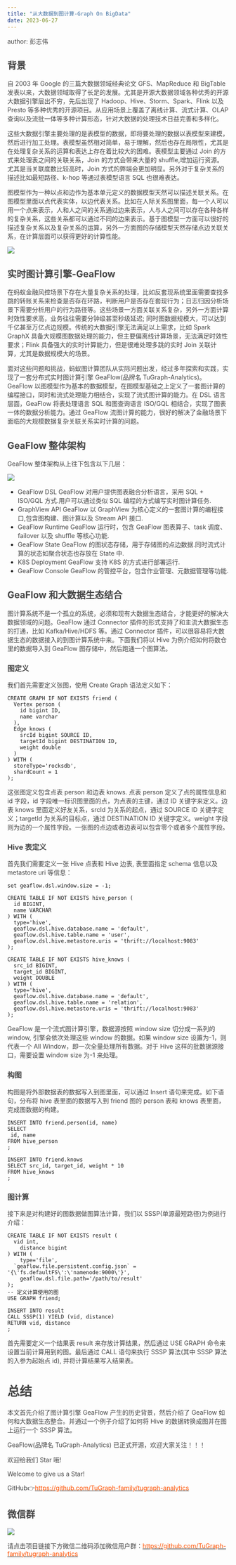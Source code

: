 ```yaml
---
title: "从大数据到图计算-Graph On BigData"
date: 2023-06-27
---
```


<font style="color:rgb(69, 69, 69);">author: 彭志伟</font>

## <font style="color:rgb(69, 69, 69);">背景</font>

<font style="color:rgb(69, 69, 69);">自 2003 年 Google 的三篇大数据领域经典论文 GFS、MapReduce 和 BigTable 发表以来，大数据领域取得了长足的发展。尤其是开源大数据领域各种优秀的开源大数据引擎层出不穷，先后出现了 Hadoop、Hive、Storm、Spark、Flink 以及 Presto 等多种优秀的开源项目。从应用场景上覆盖了离线计算、流式计算、OLAP 查询以及流批一体等多种计算形态，针对大数据的处理技术日益完善和多样化。</font>

<font style="color:rgb(69, 69, 69);">这些大数据引擎主要处理的是表模型的数据，即将要处理的数据以表模型来建模，然后进行加工处理。表模型虽然相对简单，易于理解，然后也存在局限性，尤其是在处理复杂关系的运算和表达上存在着比较大的困难。表模型主要通过 Join 的方式来处理表之间的关联关系，Join 的方式会带来大量的 shuffle,增加运行资源。尤其是当关联度数比较高时，Join 方式的弊端会更加明显。另外对于复杂关系的描述比如最短路径、k-hop 等通过表模型语言 SQL 也很难表达。</font>

<font style="color:rgb(69, 69, 69);">图模型作为一种以点和边作为基本单元定义的数据模型天然可以描述关联关系。在图模型里面以点代表实体，以边代表关系。比如在人际关系图里面，每一个人可以用一个点来表示，人和人之间的关系通过边来表示，人与人之间可以存在各种各样的复杂关系，这些关系都可以通过不同的边来表示。基于图模型一方面可以很好的描述复杂关系以及复杂关系的运算，另外一方面图的存储模型天然存储点边关联关系，在计算层面可以获得更好的计算性能。</font>

<!-- truncate -->

![](https://intranetproxy.alipay.com/skylark/lark/0/2025/png/96961/1755592034234-84eecf48-6a33-4b91-8846-c83dd5b1abac.png)

## <font style="color:rgb(69, 69, 69);">实时图计算引擎-GeaFlow</font>

<font style="color:rgb(69, 69, 69);">在蚂蚁金融风控场景下存在大量复杂关系的处理，比如反套现系统里面需要查找多跳的转账关系来检查是否存在环路，判断用户是否存在套现行为；日志归因分析场景下需要分析用户的行为路径等。这些场景一方面关联关系复杂，另外一方面计算时效性要求高，业务往往需要分钟级甚至秒级延迟; 同时图数据规模大，可以达到千亿甚至万亿点边规模。传统的大数据引擎无法满足以上需求，比如 Spark GraphX 具备大规模图数据处理的能力，但主要偏离线计算场景，无法满足时效性要求；Flink 具备强大的实时计算能力，但是很难处理多跳的实时 Join 关联计算，尤其是数据规模大的场景。</font>

<font style="color:rgb(69, 69, 69);">面对这些问题和挑战，蚂蚁图计算团队从实际问题出发，经过多年探索和实践，实现了一套分布式实时图计算引擎 GeaFlow(品牌名 TuGraph-Analytics)。GeaFlow 以图模型作为基本的数据模型，在图模型基础之上定义了一套图计算的编程接口，同时和流式处理能力相结合，实现了流式图计算的能力。在 DSL 语言层面，GeaFlow 将表处理语言 SQL 和图查询语言 ISO/GQL 相结合，实现了图表一体的数据分析能力。通过 GeaFlow 流图计算的能力，很好的解决了金融场景下面临的大规模数据复杂关联关系实时计算的问题。</font>

## <font style="color:rgb(69, 69, 69);">GeaFlow 整体架构</font>

<font style="color:rgb(69, 69, 69);">GeaFlow 整体架构从上往下包含以下几层：</font>

![](https://intranetproxy.alipay.com/skylark/lark/0/2025/png/96961/1755592038487-d14f2500-280e-45b1-80f6-487e67e37000.png)

- <font style="color:rgb(69, 69, 69);">GeaFlow DSL GeaFlow 对用户提供图表融合分析语言，采用 SQL + ISO/GQL 方式.用户可以通过类似 SQL 编程的方式编写实时图计算任务.</font>
- <font style="color:rgb(69, 69, 69);">GraphView API GeaFlow 以 GraphView 为核心定义的一套图计算的编程接口,包含图构建、图计算以及 Stream API 接口.</font>
- <font style="color:rgb(69, 69, 69);">GeaFlow Runtime GeaFlow 运行时，包含 GeaFlow 图表算子、task 调度、failover 以及 shuffle 等核心功能.</font>
- <font style="color:rgb(69, 69, 69);">GeaFlow State GeaFlow 的图状态存储，用于存储图的点边数据.同时流式计算的状态如聚合状态也存放在 State 中.</font>
- <font style="color:rgb(69, 69, 69);">K8S Deployment GeaFlow 支持 K8S 的方式进行部署运行.</font>
- <font style="color:rgb(69, 69, 69);">GeaFlow Console GeaFlow 的管控平台，包含作业管理、元数据管理等功能.</font>

## <font style="color:rgb(69, 69, 69);">GeaFlow 和大数据生态结合</font>

<font style="color:rgb(69, 69, 69);">图计算系统不是一个孤立的系统，必须和现有大数据生态结合，才能更好的解决大数据领域的问题。GeaFlow 通过 Connector 插件的形式支持了和主流大数据生态的打通，比如 Kafka/Hive/HDFS 等。通过 Connector 插件，可以很容易将大数据生态的数据接入的到图计算系统中来。下面我们将以 Hive 为例介绍如何将数仓里的数据导入到 GeaFlow 图存储中，然后跑通一个图算法。</font>

### <font style="color:rgb(69, 69, 69);">图定义</font>

<font style="color:rgb(69, 69, 69);">我们首先需要定义张图，使用 Create Graph 语法定义如下：</font>

```plain
CREATE GRAPH IF NOT EXISTS friend (
  Vertex person (
    id bigint ID,
    name varchar
  ),
  Edge knows (
    srcId bigint SOURCE ID,
    targetId bigint DESTINATION ID,
    weight double
  )
) WITH (
  storeType='rocksdb',
  shardCount = 1
);
```

<font style="color:rgb(69, 69, 69);">这张图定义包含点表 person 和边表 knows. 点表 person 定义了点的属性信息和 id 字段，id 字段唯一标识图里面的点，为点表的主键，通过 ID 关键字来定义。边表 knows 里面定义好友关系，srcId 为关系的起点，通过 SOURCE ID 关键字定义；targetId 为关系的目标点，通过 DESTINATION ID 关键字定义。weight 字段则为边的一个属性字段。一张图的点边或者边表可以包含零个或者多个属性字段。</font>

### <font style="color:rgb(69, 69, 69);">Hive 表定义</font>

<font style="color:rgb(69, 69, 69);">首先我们需要定义一张 Hive 点表和 Hive 边表, 表里面指定 schema 信息以及 metastore uri 等信息：</font>

```plain
set geaflow.dsl.window.size = -1;

CREATE TABLE IF NOT EXISTS hive_person (
  id BIGINT,
  name VARCHAR
) WITH (
  type='hive',
  geaflow.dsl.hive.database.name = 'default',
  geaflow.dsl.hive.table.name = 'user',
  geaflow.dsl.hive.metastore.uris = 'thrift://localhost:9083'
);

CREATE TABLE IF NOT EXISTS hive_knows (
  src_id BIGINT,
  target_id BIGINT,
  weight DOUBLE
) WITH (
  type='hive',
  geaflow.dsl.hive.database.name = 'default',
  geaflow.dsl.hive.table.name = 'relation',
  geaflow.dsl.hive.metastore.uris = 'thrift://localhost:9083'
);
```

<font style="color:rgb(69, 69, 69);">GeaFlow 是一个流式图计算引擎，数据源按照 window size 切分成一系列的 window, 引擎会依次处理这些 window 的数据。如果 window size 设置为-1，则代表一个 All Window，即一次全量处理所有数据。对于 Hive 这样的批数据源接口，需要设置 window size 为-1 来处理。</font>

### <font style="color:rgb(69, 69, 69);">构图</font>

<font style="color:rgb(69, 69, 69);">构图是将外部数据表的数据写入到图里面，可以通过 Insert 语句来完成。如下语句，分布将 hive 表里面的数据写入到 friend 图的 person 表和 knows 表里面，完成图数据的构建。</font>

```plain
INSERT INTO friend.person(id, name)
SELECT
 id, name
FROM hive_person
;

INSERT INTO friend.knows
SELECT src_id, target_id, weight * 10
FROM hive_knows
;
```

### <font style="color:rgb(69, 69, 69);">图计算</font>

<font style="color:rgb(69, 69, 69);">接下来是对构建好的图数据做图算法计算，我们以 SSSP(单源最短路径)为例进行介绍：</font>

```plain
CREATE TABLE IF NOT EXISTS result (
  vid int,
	distance bigint
) WITH (
	type='file',
  `geaflow.file.persistent.config.json` = '{\'fs.defaultFS\':\'namenode:9000\'}',
	geaflow.dsl.file.path='/path/to/result'
);
-- 定义计算使用的图
USE GRAPH friend;

INSERT INTO result
CALL SSSP(1) YIELD (vid, distance)
RETURN vid, distance
;
```

<font style="color:rgb(69, 69, 69);">首先需要定义一个结果表 result 来存放计算结果，然后通过 USE GRAPH 命令来设置当前计算用到的图。最后通过 CALL 语句来执行 SSSP 算法(其中 SSSP 算法的入参为起始点 id), 并将计算结果写入结果表。</font>

# <font style="color:rgb(69, 69, 69);">总结</font>

<font style="color:rgb(69, 69, 69);">本文首先介绍了图计算引擎 GeaFlow 产生的历史背景，然后介绍了 GeaFlow 如何和大数据生态整合。并通过一个例子介绍了如何将 Hive 的数据转换成图并在图上运行一个 SSSP 算法。</font>

<font style="color:rgb(69, 69, 69);">GeaFlow(品牌名 TuGraph-Analytics) 已正式开源，欢迎大家关注！！！</font>

<font style="color:rgb(69, 69, 69);">欢迎给我们 Star 哦!</font>

<font style="color:rgb(69, 69, 69);">Welcome to give us a Star!</font>

<font style="color:rgb(69, 69, 69);">GitHub</font><font style="color:rgb(69, 69, 69);">👉</font>[<font style="color:rgb(255, 81, 0);">https://github.com/TuGraph-family/tugraph-analytics</font>](https://github.com/TuGraph-family/tugraph-analytics)

## <font style="color:rgb(69, 69, 69);">微信群</font>

![](https://intranetproxy.alipay.com/skylark/lark/0/2025/png/96961/1755592032287-17d104b9-1706-4d35-b96d-27b84e2a2288.png)

<font style="color:rgb(69, 69, 69);">请点击项目链接下方微信二维码添加微信用户群：</font>[<font style="color:rgb(255, 81, 0);">https://github.com/TuGraph-family/tugraph-analytics</font>](https://github.com/TuGraph-family/tugraph-analytics)
